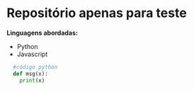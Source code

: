 # Repositório apenas para teste
**Linguagens abordadas:**
* Python
* Javascript

~~~python
  #código python
  def msg(x):
    print(x)
 ~~~
